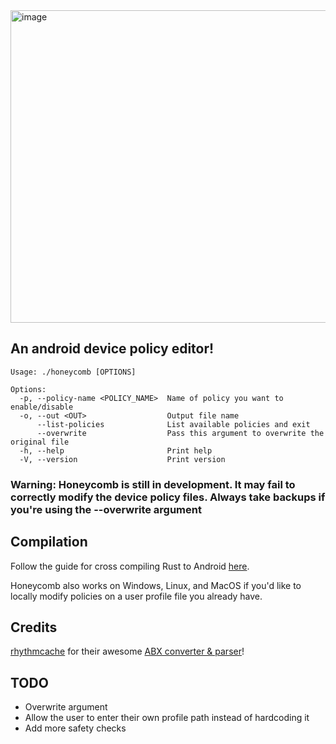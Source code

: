 <img width="1920" height="500" alt="image" src="https://github.com/user-attachments/assets/2f8802ed-45fc-413b-b5e1-a6a63e3b1b29" />

## An android device policy editor!
```
Usage: ./honeycomb [OPTIONS]

Options:
  -p, --policy-name <POLICY_NAME>  Name of policy you want to enable/disable
  -o, --out <OUT>                  Output file name
      --list-policies              List available policies and exit
      --overwrite                  Pass this argument to overwrite the original file
  -h, --help                       Print help
  -V, --version                    Print version
```
### Warning: Honeycomb is still in development. It may fail to correctly modify the device policy files. Always take backups if you're using the --overwrite argument

## Compilation
Follow the guide for cross compiling Rust to Android [here](https://mozilla.github.io/firefox-browser-architecture/experiments/2017-09-21-rust-on-android.html).

Honeycomb also works on Windows, Linux, and MacOS if you'd like to locally modify policies on a user profile file you already have.

## Credits
[rhythmcache](https://github.com/rhythmcache/) for their awesome [ABX converter & parser](https://github.com/rhythmcache/abx2xml-rs/)! 

## TODO
- Overwrite argument
- Allow the user to enter their own profile path instead of hardcoding it
- Add more safety checks
